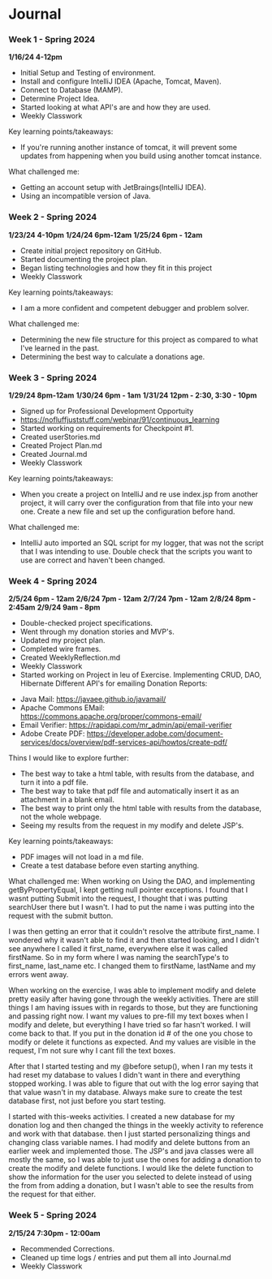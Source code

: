 # Journal

### Week 1 - Spring 2024

**1/16/24 4-12pm** 
* Initial Setup and Testing of environment.
* Install and configure IntelliJ IDEA (Apache, Tomcat, Maven).
* Connect to Database (MAMP).
* Determine Project Idea.
* Started looking at what API's are and how they are used.
* Weekly Classwork

Key learning points/takeaways:

-   If you're running another instance of tomcat, it will prevent some updates from
    happening when you build using another tomcat instance.

What challenged me:

-   Getting an account setup with JetBraings(IntelliJ IDEA).
-   Using an incompatible version of Java.


### Week 2 - Spring 2024
**1/23/24 4-10pm**
**1/24/24 6pm-12am**
**1/25/24 6pm - 12am**
* Create initial project repository on GitHub.
* Started documenting the project plan.
* Began listing technologies and how they fit in this project
* Weekly Classwork

Key learning points/takeaways:

-   I am a more confident and competent debugger and problem solver.

What challenged me:

-   Determining the new file structure for this project as compared to what I've learned in the past.
-   Determining the best way to calculate a donations age.


### Week 3 - Spring 2024
**1/29/24 8pm-12am**
**1/30/24 6pm - 1am**
**1/31/24 12pm - 2:30, 3:30 - 10pm**

* Signed up for Professional Development Opportuity
* https://nofluffjuststuff.com/webinar/91/continuous_learning
* Started working on requirements for Checkpoint #1.
* Created userStories.md
* Created Project Plan.md
* Created Journal.md
* Weekly Classwork

Key learning points/takeaways:

-   When you create a project on IntelliJ and re use index.jsp from another project, it will carry over the
    configuration from that file into your new one. Create a new file and set up the configuration before hand.

What challenged me:

-   IntelliJ auto imported an SQL script for my logger, that was not the script that I was intending to use. Double check
    that the scripts you want to use are correct and haven't been changed.

### Week 4 - Spring 2024
**2/5/24 6pm - 12am**
**2/6/24 7pm - 12am**
**2/7/24 7pm - 12am**
**2/8/24 8pm - 2:45am**
**2/9/24 9am - 8pm**

* Double-checked project specifications.
* Went through my donation stories and MVP's.
* Updated my project plan.
* Completed wire frames.
* Created WeeklyReflection.md
* Weekly Classwork
* Started working on Project in leu of Exercise. Implementing CRUD, DAO, Hibernate
  Different API's for emailing Donation Reports:

-   Java Mail: https://javaee.github.io/javamail/
-   Apache Commons EMail: https://commons.apache.org/proper/commons-email/
-   Email Verifier: https://rapidapi.com/mr_admin/api/email-verifier
-   Adobe Create PDF: https://developer.adobe.com/document-services/docs/overview/pdf-services-api/howtos/create-pdf/

Thins I would like to explore further:

-   The best way to take a html table, with results from the database, and turn it into a pdf file.
-   The best way to take that pdf file and automatically insert it as an attachment in a blank email.
-   The best way to print only the html table with results from the database, not the whole webpage.
-   Seeing my results from the request in my modify and delete JSP's.

Key learning points/takeaways:

-   PDF images will not load in a md file.
-   Create a test database before even starting anything.

What challenged me:
When working on Using the DAO, and implementing getByPropertyEqual, I kept getting null pointer exceptions. I found 
that I wasnt putting Submit into the request, I thought that i was putting searchUser there but I wasn't. I had to put 
the name i was putting into the request with the submit button.

I was then getting an error that it couldn't resolve the attribute first_name. I wondered why it wasn't able to find it 
and then started looking, and I didn't see anywhere I called it first_name, everywhere else it was called firstName. So 
in my form where I was naming the searchType's to first_name, last_name etc. I changed them to firstName, lastName and 
my errors went away.

When working on the exercise, I was able to implement modify and delete pretty easily after having gone through the
weekly activities. There are still things I am having issues with in regards to those, but they are functioning and
passing right now. I want my values to pre-fill my text boxes when I modify and delete, but everything I have tried so
far hasn't worked. I will come back to that. If you put in the donation id # of the one you chose to modify or delete
it functions as expected. And my values are visible in the request, I'm not sure why I cant fill the text boxes.

After that I started testing and my @before setup(), when I ran my tests it had reset my database to values I didn't 
want in there and everything stopped working. I was able to figure that out with the log error saying that that value
wasn't in my database. Always make sure to create the test database first, not just before you start testing.

I started with this-weeks activities. I created a new database for my donation log and then changed the things in the 
weekly activity to reference and work with that database. then I just started personalizing things and changing class
variable names. I had modify and delete buttons from an earlier week and implemented those. The JSP's and java classes
were all mostly the same, so I was able to just use the ones for adding a donation to create the modify and delete
functions. I would like the delete function to show the information for the user you selected to delete instead of
using the from from adding a donation, but I wasn't able to see the results from the request for that either. 

### Week 5 - Spring 2024

**2/15/24 7:30pm - 12:00am**

* Recommended Corrections.
* Cleaned up time logs / entries and put them all into Journal.md
* Weekly Classwork